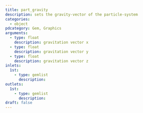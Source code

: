 ```yaml
---
title: part_gravity
description: sets the gravity-vector of the particle-system
categories:
  - object
pdcategory: Gem, Graphics
arguments:
  - type: float
    description: gravitation vector x
  - type: float
    description: gravitation vector y
  - type: float
    description: gravitation vector z
inlets:
  1st:
    - type: gemlist
      description:
outlets:
  1st:
    - type: gemlist
      description:
draft: false
---
```

